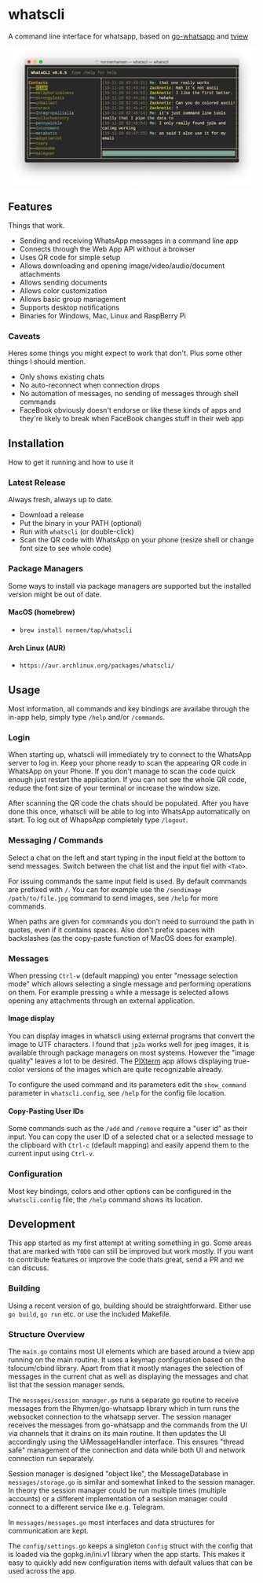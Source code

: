 # whatscli

A command line interface for whatsapp, based on [go-whatsapp](https://github.com/Rhymen/go-whatsapp) and [tview](https://github.com/rivo/tview)

![whatscli-screenshot](/doc/screenshot.png?raw=true "WhatsCLI 0.6.5")

## Features

Things that work.

- Sending and receiving WhatsApp messages in a command line app
- Connects through the Web App API without a browser
- Uses QR code for simple setup
- Allows downloading and opening image/video/audio/document attachments
- Allows sending documents
- Allows color customization
- Allows basic group management
- Supports desktop notifications
- Binaries for Windows, Mac, Linux and RaspBerry Pi

### Caveats

Heres some things you might expect to work that don't. Plus some other things I should mention.

- Only shows existing chats
- No auto-reconnect when connection drops
- No automation of messages, no sending of messages through shell commands
- FaceBook obviously doesn't endorse or like these kinds of apps and they're likely to break when FaceBook changes stuff in their web app

## Installation

How to get it running and how to use it

### Latest Release

Always fresh, always up to date.

- Download a release
- Put the binary in your PATH (optional)
- Run with `whatscli` (or double-click)
- Scan the QR code with WhatsApp on your phone (resize shell or change font size to see whole code)

### Package Managers

Some ways to install via package managers are supported but the installed version might be out of date.

#### MacOS (homebrew)

- `brew install normen/tap/whatscli`

#### Arch Linux (AUR)

- `https://aur.archlinux.org/packages/whatscli/`

## Usage

Most information, all commands and key bindings are availabe through the in-app help, simply type `/help` and/or `/commands`.

### Login

When starting up, whatscli will immediately try to connect to the WhatsApp server to log in. Keep your phone ready to scan the appearing QR code in WhatsApp on your Phone. If you don't manage to scan the code quick enough just restart the application. If you can not see the whole QR code, reduce the font size of your terminal or increase the window size.

After scanning the QR code the chats should be populated. After you have done this once, whatscli will be able to log into WhatsApp automatically on start. To log out of WhapsApp completely type `/logout`.

### Messaging / Commands

Select a chat on the left and start typing in the input field at the bottom to send messages. Switch between the chat list and the input fiel with `<Tab>`.

For issuing commands the same input field is used. By default commands are prefixed with `/`. You can for example use the `/sendimage /path/to/file.jpg` command to send images, see `/help` for more commands.

When paths are given for commands you don't need to surround the path in quotes, even if it contains spaces. Also don't prefix spaces with backslashes (as the copy-paste function of MacOS does for example).

### Messages

When pressing `Ctrl-w` (default mapping) you enter "message selection mode" which allows selecting a single message and performing operations on them. For example pressing `o` while a message is selected allows opening any attachments through an external application.

#### Image display

You can display images in whatscli using external programs that convert the image to UTF characters. I found that `jp2a` works well for jpeg images, it is available through package managers on most systems. However the "image quality" leaves a lot to be desired. The [PIXterm](https://github.com/eliukblau/pixterm) app allows displaying true-color versions of the images which are quite recognizable already.

To configure the used command and its parameters edit the `show_command` parameter in `whatscli.config`, see `/help` for the config file location.

#### Copy-Pasting User IDs

Some commands such as the `/add` and `/remove` require a "user id" as their input. You can copy the user ID of a selected chat or a selected message to the clipboard with `Ctrl-c` (default mapping) and easily append them to the current input using `Ctrl-v`.

### Configuration

Most key bindings, colors and other options can be configured in the `whatscli.config` file, the `/help` command shows its location.

## Development

This app started as my first attempt at writing something in go. Some areas that are marked with `TODO` can still be improved but work mostly. If you want to contribute features or improve the code thats great, send a PR and we can discuss.

### Building

Using a recent version of go, building should be straightforward. Either use `go build`, `go run` etc. or use the included Makefile.

### Structure Overview

The `main.go` contains most UI elements which are based around a tview app running on the main routine. It uses a keymap configuration based on the tslocum/cbind library. Apart from that it mostly manages the selection of messages in the current chat as well as displaying the messages and chat list that the session manager sends.

The `messages/session_manager.go` runs a separate go routine to receive messages from the Rhymen/go-whatsapp library which in turn runs the websocket connection to the whatsapp server. The session manager receives the messages from go-whatsapp and the commands from the UI via channels that it drains on its main routine. It then updates the UI accordingly using the UiMessageHandler interface. This ensures "thread safe" management of the connection and data while both UI and network connection run separately.

Session manager is designed "object like", the MessageDatabase in `messages/storage.go` is similar and somewhat linked to the session manager. In theory the session manager could be run multiple times (multiple accounts) or a different implementation of a session manager could connect to a different service like e.g. Telegram.

In `messages/messages.go` most interfaces and data structures for communication are kept.

The `config/settings.go` keeps a singleton `Config` struct with the config that is loaded via the gopkg.in/ini.v1 library when the app starts. This makes it easy to quickly add new configuration items with default values that can be used across the app.

